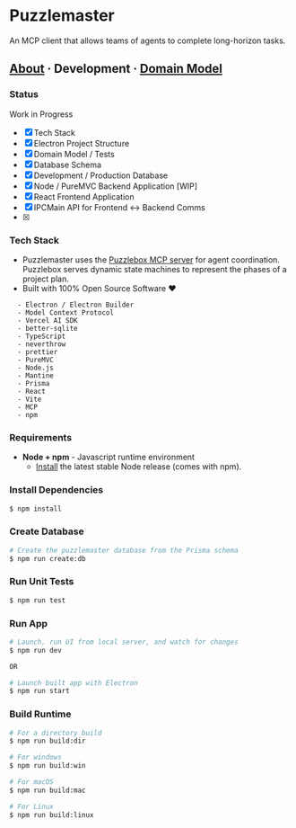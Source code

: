 # Puzzlemaster

An MCP client that allows teams of agents to complete long-horizon tasks.

## [About](./index.md) · Development · [Domain Model](domain-model.md)

### Status
Work in Progress
- [x] Tech Stack
- [x] Electron Project Structure
- [x] Domain Model / Tests
- [x] Database Schema
- [x] Development / Production Database
- [x] Node / PureMVC Backend Application [WIP]
- [x] React Frontend Application
- [x] IPCMain API for Frontend <-> Backend Comms
- [x]

### Tech Stack
- Puzzlemaster uses the [Puzzlebox MCP server](https://github.com/cliffhall/puzzlebox) for agent coordination. Puzzlebox serves dynamic state machines to represent the phases of a project plan.
- Built with 100% Open Source Software ❤️
```
  - Electron / Electron Builder
  - Model Context Protocol
  - Vercel AI SDK
  - better-sqlite
  - TypeScript
  - neverthrow
  - prettier
  - PureMVC
  - Node.js
  - Mantine
  - Prisma
  - React
  - Vite
  - MCP
  - npm
```

### Requirements
* **Node + npm** - Javascript runtime environment
  * <a href="https://nodejs.org/en/download" target="_blank">Install</a> the latest stable Node release (comes with npm).

### Install Dependencies

```bash
$ npm install
```

### Create Database

```bash
# Create the puzzlemaster database from the Prisma schema
$ npm run create:db
```

### Run Unit Tests

```bash
$ npm run test
```

### Run App

```bash
# Launch, run UI from local server, and watch for changes
$ npm run dev

OR

# Launch built app with Electron
$ npm run start

```

### Build Runtime

```bash
# For a directory build
$ npm run build:dir

# For windows
$ npm run build:win

# For macOS
$ npm run build:mac

# For Linux
$ npm run build:linux
```
